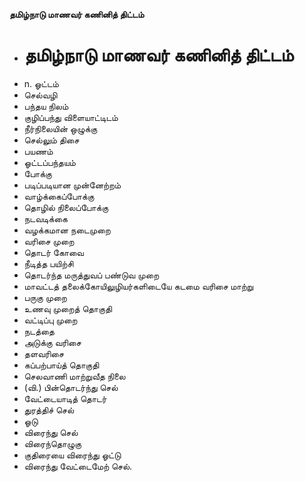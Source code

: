 **தமிழ்நாடு மாணவர் கணினித் திட்டம்**
- # தமிழ்நாடு மாணவர் கணினித் திட்டம்
- n. ஓட்டம்
- செல்வழி
- பந்தய நிலம்
- குழிப்பந்து விளையாட்டிடம்
- நீர்நிலையின் ஒழுக்கு
- செல்லும் திசை
- பயணம்
- ஓட்டப்பந்தயம்
- போக்கு
- படிப்படியான முன்னேற்றம்
- வாழ்க்கைப்போக்கு
- தொழில் நிலைப்போக்கு
- நடவடிக்கை
- வழக்கமான நடைமுறை
- வரிசை முறை
- தொடர் கோவை
- நீடித்த பயிற்சி
- தொடர்ந்த மருத்துவப் பண்டுவ முறை
- மாவட்டத் தலைக்கோயிலுழியர்களிடையே கடமை வரிசை மாற்று
- பருகு முறை
- உணவு முறைத் தொகுதி
- வட்டிப்பு முறை
- நடத்தை
- அடுக்கு வரிசை
- தளவரிசை
- கப்பற்பாய்த் தொகுதி
- செலவாணி மாற்றுவீத நிலை
- (வி.) பின்தொடர்ந்து செல்
- வேட்டையாடித் தொடர்
- துரத்திச் செல்
- ஓடு
- விரைந்து செல்
- விரைந்தொழுகு
- குதிரையை விரைந்து ஓட்டு
- விரைந்து வேட்டைமேற் செல்.

